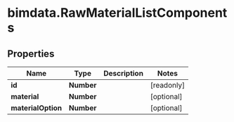 # bimdata.RawMaterialListComponents

## Properties

Name | Type | Description | Notes
------------ | ------------- | ------------- | -------------
**id** | **Number** |  | [readonly] 
**material** | **Number** |  | [optional] 
**materialOption** | **Number** |  | [optional] 


